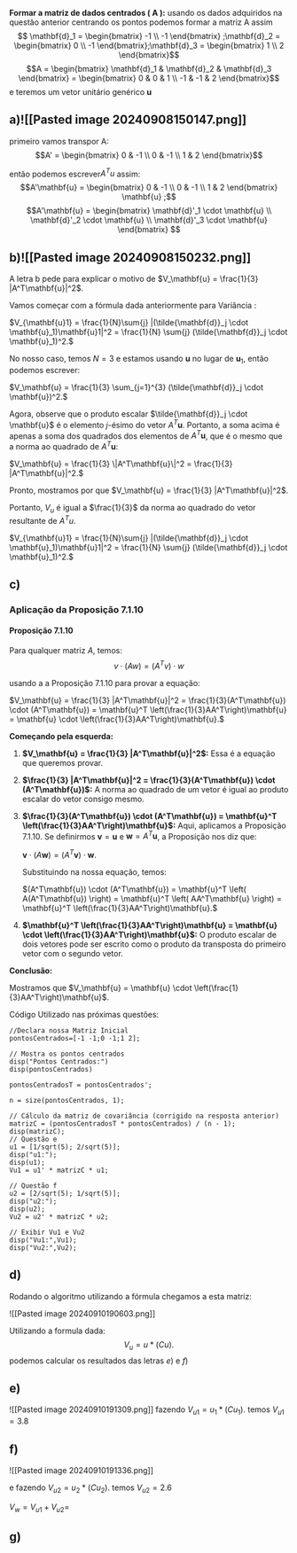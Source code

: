 

**Formar a matriz de dados centrados \( A \):**
usando os dados adquiridos na questão anterior centrando os pontos podemos formar a matriz A  assim
$$ \mathbf{d}_1 = \begin{bmatrix} -1 \\ -1 \end{bmatrix} ;\mathbf{d}_2 = \begin{bmatrix} 0 \\ -1 \end{bmatrix};\mathbf{d}_3 = \begin{bmatrix} 1 \\ 2 \end{bmatrix}$$
$$A = \begin{bmatrix} \mathbf{d}_1 & \mathbf{d}_2 & \mathbf{d}_3 \end{bmatrix} = \begin{bmatrix} 0 & 0 & 1 \\ -1 & -1 & 2 \end{bmatrix}$$
e teremos um vetor unitário genérico **u**
## a)![[Pasted image 20240908150147.png]]
primeiro vamos transpor A:$$A' = \begin{bmatrix} 0 & -1 \\ 0 & -1 \\ 1 & 2 \end{bmatrix}$$

então podemos escrever$A^Tu$ assim: $$A'\mathbf{u} = \begin{bmatrix} 0 & -1 \\ 0 & -1 \\ 1 & 2 \end{bmatrix} \mathbf{u} ;$$
$$A'\mathbf{u} = \begin{bmatrix} \mathbf{d}'_1 \cdot \mathbf{u} \\ \mathbf{d}'_2 \cdot \mathbf{u} \\ \mathbf{d}'_3 \cdot \mathbf{u} \end{bmatrix}
     $$
## b)![[Pasted image 20240908150232.png]]


A letra b pede para explicar o motivo de $V_\mathbf{u} = \frac{1}{3} |A^T\mathbf{u}|^2$.

Vamos começar com a fórmula dada anteriormente para Variância :

$V_{\mathbf{u}1} = \frac{1}{N}\sum{j} |(\tilde{\mathbf{d}}_j \cdot \mathbf{u}_1)\mathbf{u}1|^2 = \frac{1}{N} \sum{j} (\tilde{\mathbf{d}}_j \cdot \mathbf{u}_1)^2.$

No nosso caso, temos $N = 3$ e estamos usando $\mathbf{u}$ no lugar de $\mathbf{u}_1$, então podemos escrever:

$V_\mathbf{u} = \frac{1}{3} \sum_{j=1}^{3} (\tilde{\mathbf{d}}_j \cdot \mathbf{u})^2.$

Agora, observe que o produto escalar $\tilde{\mathbf{d}}_j \cdot \mathbf{u}$ é o elemento $j$-ésimo do vetor $A^T\mathbf{u}$. Portanto, a soma acima é apenas a soma dos quadrados dos elementos de $A^T\mathbf{u}$, que é o mesmo que a norma ao quadrado de $A^T\mathbf{u}$:

$V_\mathbf{u} = \frac{1}{3} \|A^T\mathbf{u}\|^2 = \frac{1}{3} |A^T\mathbf{u}|^2.$

Pronto, mostramos por que $V_\mathbf{u} = \frac{1}{3} |A^T\mathbf{u}|^2$. 

Portanto, $V_u$ é igual a $\frac{1}{3}$ da norma ao quadrado do vetor resultante de  $A^T u$.

$V_{\mathbf{u}1} = \frac{1}{N}\sum{j} |(\tilde{\mathbf{d}}_j \cdot \mathbf{u}_1)\mathbf{u}1|^2 = \frac{1}{N} \sum{j} (\tilde{\mathbf{d}}_j \cdot \mathbf{u}_1)^2.$



## c)
### Aplicação da Proposição 7.1.10

#### Proposição 7.1.10
Para qualquer matriz $A$, temos:
$$ v \cdot (A w) = (A^T v) \cdot w $$

usando a a Proposição 7.1.10 para provar a equação:

$V_\mathbf{u} = \frac{1}{3} |A^T\mathbf{u}|^2 = \frac{1}{3}(A^T\mathbf{u}) \cdot (A^T\mathbf{u}) = \mathbf{u}^T \left(\frac{1}{3}AA^T\right)\mathbf{u} = \mathbf{u} \cdot \left(\frac{1}{3}AA^T\right)\mathbf{u}.$

**Começando pela esquerda:**

1. **$V_\mathbf{u} = \frac{1}{3} |A^T\mathbf{u}|^2$:** Essa é a equação que queremos provar.
    
2. **$\frac{1}{3} |A^T\mathbf{u}|^2 = \frac{1}{3}(A^T\mathbf{u}) \cdot (A^T\mathbf{u})$:** A norma ao quadrado de um vetor é igual ao produto escalar do vetor consigo mesmo.
    
3. **$\frac{1}{3}(A^T\mathbf{u}) \cdot (A^T\mathbf{u}) = \mathbf{u}^T \left(\frac{1}{3}AA^T\right)\mathbf{u}$:** Aqui, aplicamos a Proposição 7.1.10. Se definirmos $\mathbf{v} = \mathbf{u}$ e $\mathbf{w} = A^T\mathbf{u}$, a Proposição nos diz que:
    
    $\mathbf{v} \cdot (A\mathbf{w}) = (A^T\mathbf{v}) \cdot \mathbf{w}.$
    
    Substituindo na nossa equação, temos:
    
    $(A^T\mathbf{u}) \cdot (A^T\mathbf{u}) = \mathbf{u}^T \left( A(A^T\mathbf{u}) \right) = \mathbf{u}^T \left( AA^T\mathbf{u} \right) = \mathbf{u}^T \left(\frac{1}{3}AA^T\right)\mathbf{u}.$
    
4. **$\mathbf{u}^T \left(\frac{1}{3}AA^T\right)\mathbf{u} = \mathbf{u} \cdot \left(\frac{1}{3}AA^T\right)\mathbf{u}$:** O produto escalar de dois vetores pode ser escrito como o produto da transposta do primeiro vetor com o segundo vetor.
    

**Conclusão:**

Mostramos que $V_\mathbf{u} = \mathbf{u} \cdot \left(\frac{1}{3}AA^T\right)\mathbf{u}$.

Código Utilizado nas próximas questões:
```
//Declara nossa Matriz Inicial
pontosCentrados=[-1 -1;0 -1;1 2];

// Mostra os pontos centrados
disp("Pontos Centrados:")
disp(pontosCentrados)

pontosCentradosT = pontosCentrados';

n = size(pontosCentrados, 1); 

// Cálculo da matriz de covariância (corrigido na resposta anterior)
matrizC = (pontosCentradosT * pontosCentrados) / (n - 1);
disp(matrizC);
// Questão e
u1 = [1/sqrt(5); 2/sqrt(5)];
disp("u1:");
disp(u1);
Vu1 = u1' * matrizC * u1;

// Questão f
u2 = [2/sqrt(5); 1/sqrt(5)];
disp("u2:");
disp(u2);
Vu2 = u2' * matrizC * u2;

// Exibir Vu1 e Vu2
disp("Vu1:",Vu1);
disp("Vu2:",Vu2);
```


## d)

Rodando o algoritmo utilizando a fórmula chegamos a esta matriz:

![[Pasted image 20240910190603.png]]

Utilizando a formula dada: 
$$V_u=u*(Cu).$$
podemos calcular os resultados das letras $e)$ e $f)$
## e)
![[Pasted image 20240910191309.png]]
fazendo $V_{u1}=u_1*(Cu_1).$ temos
 $V_{u1}= 3.8$
## f)
![[Pasted image 20240910191336.png]]

e fazendo $V_{u2}=u_2*(Cu_2).$ temos $V_{u2}= 2.6$

$V_w=V_{u1}+V_{u2}=$
## g)



